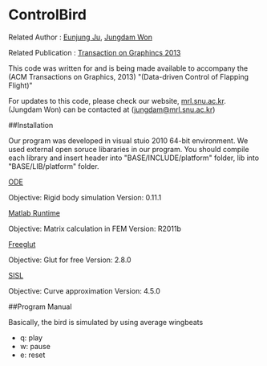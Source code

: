 # ControlBird

Related Author : [Eunjung Ju](http://mrl.snu.ac.kr/~ejjoo/), [Jungdam Won](http://mrl.snu.ac.kr/~nonaxis/)

Related Publication : [Transaction on Graphincs 2013](http://mrl.snu.ac.kr/research/ProjectBird/birdFlight.htm)


This code was written for and is being made available to accompany the (ACM Transactions on Graphics, 2013) "(Data-driven Control of Flapping Flight)"

For updates to this code, please check our website, [mrl.snu.ac.kr](http://mrl.snu.ac.kr). 
(Jungdam Won) can be contacted at (jungdam@mrl.snu.ac.kr)

##Installation

Our program was developed in visual stuio 2010 64-bit environment.
We used external open soruce libararies in our program.
You should compile each library and insert
header into "BASE/INCLUDE/platform" folder,
lib into "BASE/LIB/platform" folder.


[ODE](http://www.ode.org/)

Objective: Rigid body simulation
Version: 0.11.1



[Matlab Runtime](http://www.mathworks.com/products/compiler/mcr/)

Objective: Matrix calculation in FEM
Version: R2011b


[Freeglut](http://freeglut.sourceforge.net/)

Objective: Glut for free
Version: 2.8.0


[SISL](http://www.sintef.no/Informasjons--og-kommunikasjonsteknologi-IKT/Anvendt-matematikk/Fagomrader/Geometri/Prosjekter/The-SISL-Nurbs-Library/SISL-Homepage/)

Objective: Curve approximation
Version: 4.5.0


##Program Manual

Basically, the bird is simulated by using average wingbeats

* q: play
* w: pause
* e: reset

